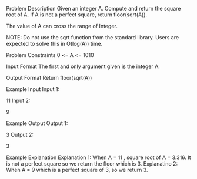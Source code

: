 
Problem Description
Given an integer A. Compute and return the square root of A.
If A is not a perfect square, return floor(sqrt(A)).

The value of A can cross the range of Integer.

NOTE: 
   Do not use the sqrt function from the standard library. 
   Users are expected to solve this in O(log(A)) time.


Problem Constraints
0 <= A <= 1010


Input Format
The first and only argument given is the integer A.


Output Format
Return floor(sqrt(A))


Example Input
Input 1:

 11
Input 2:

 9


Example Output
Output 1:

 3
Output 2:

 3


Example Explanation
Explanation 1:
When A = 11 , square root of A = 3.316. It is not a perfect square so we return the floor which is 3.
Explanatino 2:
When A = 9 which is a perfect square of 3, so we return 3.